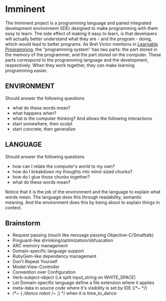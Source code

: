 # Imminent #

The Imminent project is a programming language and paired integrated development environment (IDE) designed to make programming with them easy to learn. The side effect of making it easy to learn, is that developers will actually better understand what they are - and the program - doing, which would lead to better programs. As Bret Victor mentions in [Learnable Programming](http://worrydream.com/LearnableProgramming/?utm_source=statuscode&utm_medium=email), the "programming system" has two parts: the part stored in the memory of the programmer, and the part stored on the computer. These parts correspond to the programming language and the development, respectively. When they work together, they can make learning programming easier.

## ENVIRONMENT ##
Should answer the following questions
* what do these words mean?
* what happens when?
* what is the computer thinking?
And allows the following interactions
* start somewhere, then sculpt
* start concrete, then generalize

## LANGUAGE ##
Should answer the following questions
* how can I relate the computer's world to my own?
* how do I breakdown my thoughts into mind-sized chunks?
* how do I glue those chunks together?
* what do these words mean?

Notice that it is the job of the environment and the language to explain what words mean. The language does this through readability, semantic meaning. And the environment does this by being about to explain things in context.

## Brainstorm ##
* Request passing (much like message passing Objective-C/Smalltalk)
* Proguard-like shrinking/optimization/obfuscation
* ARC memory management
* Domain-specific language support
* RubyGem-like dependency management
* Don't Repeat Yourself  
* Model-View-Controller
* Convention over Configuration
* Verb-subject-object (i.e split input_string on WHITE_SPACE)
* Let Domain-specific language define a file extension where it applies
* meta-data in source code where it's visibility is set by IDE (/*~ */)
* /*~ { */dance robot /*~ ;} */ when it is time_to_dance

